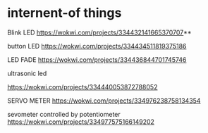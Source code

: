 # internent-of things
Blink LED
https://wokwi.com/projects/334432141665370707**

button LED
https://wokwi.com/projects/334434511819375186

LED FADE
https://wokwi.com/projects/334436844701745746

ultrasonic led

https://wokwi.com/projects/334440053872788052

SERVO METER
https://wokwi.com/projects/334976238758134354


sevometer controlled by potentiometer
https://wokwi.com/projects/334977575166149202
